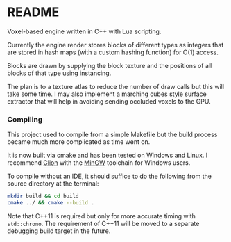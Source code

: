 # README #

Voxel-based engine written in C++ with Lua scripting.

Currently the engine render stores blocks of different types as integers
that are stored in hash maps (with a custom hashing function) for O(1) access.

Blocks are drawn by supplying the block texture and the positions of all blocks
of that type using instancing.

The plan is to a texture atlas to reduce the number of draw calls but this will
take some time. I may also implement a marching cubes style surface extractor
that will help in avoiding sending occluded voxels to the GPU.

### Compiling ###

This project used to compile from a simple Makefile but the build process
became much more complicated as time went on.

It is now built via cmake and has been tested on Windows and Linux. I recommend
[Clion](https://www.jetbrains.com/clion/) with the
[MinGW](http://www.mingw.org/) toolchain for Windows users.

To compile without an IDE, it should suffice to do the following from the source
directory at the terminal:

```bash
mkdir build && cd build
cmake ../ && cmake --build .
```

Note that C++11 is required but only for more accurate timing with `std::chrono`.
The requirement of C++11 will be moved to a separate debugging build target in
the future.
